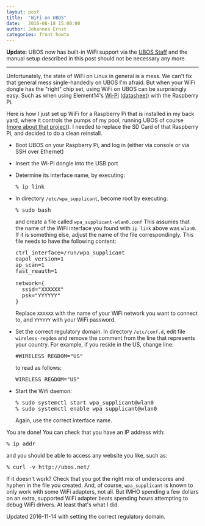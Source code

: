 ```yaml
---
layout: post
title:  "WiFi on UBOS"
date:   2016-08-18 15:00:00
author: Johannes Ernst
categories: front howto
---
```


<strong>Update:</strong> UBOS now has built-in WiFi support via the
<a href="/docs/users/shepherd-staff.html">UBOS Staff</a> and the manual
setup described in this post should not be necessary any more.

<hr/>

Unfortunately, the state of WiFi on Linux in general is a mess. We can't fix that general
mess single-handedly on UBOS I'm afraid. But when your WiFi dongle has the "right" chip set,
using WiFi on UBOS can be surprisingly easy. Such as
when using Element14's [Wi-Pi](http://www.newark.com/element14/wipi/frequency-rf-2-4ghz/dp/07W8938)
([datasheet](http://farnell.com/datasheets/1669935.pdf)) with the Raspberry Pi.

Here is how I just set up WiFi for a Raspberry Pi that is installed in my back yard,
where it controls the pumps of my pool, running UBOS of course
([more about that project](http://upon2020.com/blog/2012/12/my-raspberry-pi-pool-timer-why/)).
I needed to replace the SD Card of that Raspberry Pi, and decided to do a clean reinstall.

* Boot UBOS on your Raspberry Pi, and log in (either via console or via SSH over Ethernet)
* Insert the Wi-Pi dongle into the USB port
* Determine its interface name, by executing:

  <pre>% ip link</pre>

* In directory `/etc/wpa_supplicant`, become root by executing:

  <pre>% sudo bash</pre>

  and create a file called `wpa_supplicant-wlan0.conf`
  This assumes that the name of the WiFi interface you found with `ip link` above was
  `wlan0`. If it is something else, adjust the name of the file correspondingly.
  This file needs to have the following content:

  <pre>ctrl_interface=/run/wpa_supplicant
  eapol_version=1
  ap_scan=1
  fast_reauth=1

  network={
    ssid="XXXXXX"
    psk="YYYYYY"
  }</pre>

  Replace `XXXXXX` with the name of your WiFi network you want to connect to, and
  `YYYYYY` with your WiFi password.

* Set the correct regulatory domain. In directory `/etc/conf.d`, edit file `wireless-regdom`
  and remove the comment from the line that represents your country. For example, if you
  reside in the US, change line:

  <pre>#WIRELESS_REGDOM="US"</pre>

  to read as follows:

  <pre>WIRELESS_REGDOM="US"</pre>

* Start the Wifi daemon:

  <pre>% sudo systemctl start wpa_supplicant@wlan0
  % sudo systemctl enable wpa_supplicant@wlan0</pre>

  Again, use the correct interface name.

You are done! You can check that you have an IP address with:

<pre>% ip addr</pre>

and you should be able to access any website you like, such as:

<pre>% curl -v http://ubos.net/</pre>

If it doesn't work? Check that you got the right mix of underscores and hyphen in the
file you created. And, of course, `wpa_supplicant` is known to only work with some WiFi
adapters, not all. But IMHO spending a few dollars on an extra, supported WiFi adapter
beats spending hours attempting to debug WiFi drivers. At least that's what I did.

Updated 2016-11-14 with setting the correct regulatory domain.

